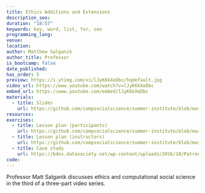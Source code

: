 ```yaml
---
title: Ethics Additions and Extensions
description_seo:
duration: "18:57"
keywords: key, word, list, for, seo
programming_lang:
venue:
location:
author: Matthew Salganik
author_title: Professor
is_bootcamp: false
date_published:
has_order: 5
preview: https://i.ytimg.com/vi/lJyK6kXeDbc/hqdefault.jpg
video_url: https://www.youtube.com/watch?v=lJyK6kXeDbc
embed_url: https://www.youtube.com/embed/lJyK6kXeDbc
materials:
  - title: Slides
    url: https://github.com/compsocialscience/summer-institute/blob/master/2020/materials/day1-intro-ethics/ethics_additions_extensions.pdf
resources:
exercises:
  - title: Lesson plan (participants)
    url: https://github.com/compsocialscience/summer-institute/blob/master/2021/materials/day1-intro-ethics/activity/lesson_plan_ethics_participant.md
  - title: Lesson plan (instructors)
    url: https://github.com/compsocialscience/summer-institute/blob/master/2021/materials/day1-intro-ethics/activity/lesson_plan_ethics_instructor.md
  - title: Case study
    url: https://bdes.datasociety.net/wp-content/uploads/2016/10/Patreon-Case-Study.pdf
code:
---
```


Professor Matt Salganik discusses ethics and computational social science in the third of a three-part video series.

